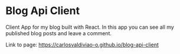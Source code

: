 # Blog Api Client 

Client App for my blog built with React. In this app you can see all my published blog posts and leave a comment.  

Link to page: https://carlosvaldiviao-o.github.io/blog-api-client
